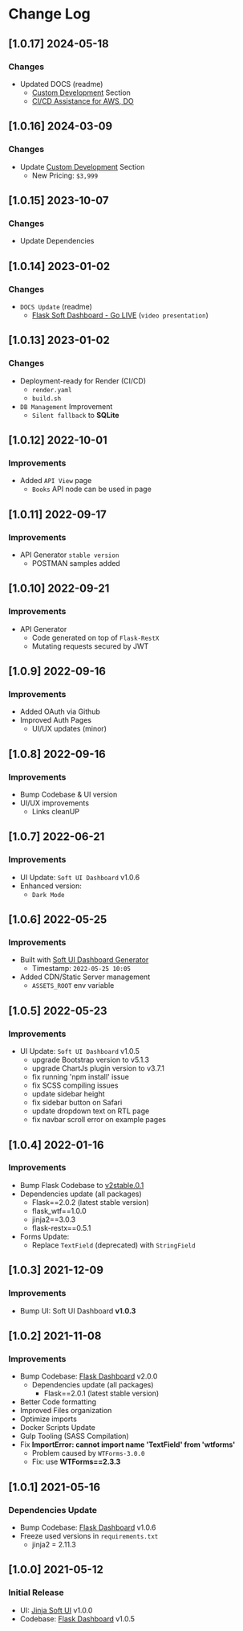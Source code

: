 # Change Log

## [1.0.17] 2024-05-18
### Changes

- Updated DOCS (readme)
  - [Custom Development](https://appseed.us/custom-development/) Section
  - [CI/CD Assistance for AWS, DO](https://appseed.us/terms/#section-ci-cd)

## [1.0.16] 2024-03-09
### Changes

- Update [Custom Development](https://appseed.us/custom-development/) Section
  - New Pricing: `$3,999`

## [1.0.15] 2023-10-07
### Changes

- Update Dependencies

## [1.0.14] 2023-01-02
### Changes

- `DOCS Update` (readme)
  - [Flask Soft Dashboard - Go LIVE](https://www.youtube.com/watch?v=EamoPo4iRgk) (`video presentation`)

## [1.0.13] 2023-01-02
### Changes

- Deployment-ready for Render (CI/CD)
  - `render.yaml`
  - `build.sh`
- `DB Management` Improvement
  - `Silent fallback` to **SQLite**

## [1.0.12] 2022-10-01
### Improvements

- Added `API View` page
  - `Books` API node can be used in page 

## [1.0.11] 2022-09-17
### Improvements

- API Generator `stable version`
  - POSTMAN samples added 

## [1.0.10] 2022-09-21
### Improvements

- API Generator 
  - Code generated on top of `Flask-RestX`
  - Mutating requests secured by JWT 

## [1.0.9] 2022-09-16
### Improvements

- Added OAuth via Github
- Improved Auth Pages
  - UI/UX updates (minor)

## [1.0.8] 2022-09-16
### Improvements

- Bump Codebase & UI version
- UI/UX improvements
  - Links cleanUP

## [1.0.7] 2022-06-21
### Improvements

- UI Update: `Soft UI Dashboard` v1.0.6
- Enhanced version:
  - `Dark Mode`

## [1.0.6] 2022-05-25
### Improvements

- Built with [Soft UI Dashboard Generator](https://appseed.us/generator/ui-dashboard/)
  - Timestamp: `2022-05-25 10:05`
- Added CDN/Static Server management
  - `ASSETS_ROOT` env variable

## [1.0.5] 2022-05-23
### Improvements 

- UI Update: `Soft UI Dashboard` v1.0.5
  - upgrade Bootstrap version to v5.1.3
  - upgrade ChartJs plugin version to v3.7.1
  - fix running 'npm install' issue
  - fix SCSS compiling issues
  - update sidebar height
  - fix sidebar button on Safari
  - update dropdown text on RTL page
  - fix navbar scroll error on example pages

## [1.0.4] 2022-01-16
### Improvements

- Bump Flask Codebase to [v2stable.0.1](https://github.com/app-generator/boilerplate-code-flask-dashboard/releases)
- Dependencies update (all packages) 
  - Flask==2.0.2 (latest stable version)
  - flask_wtf==1.0.0
  - jinja2==3.0.3
  - flask-restx==0.5.1
- Forms Update:
  - Replace `TextField` (deprecated) with `StringField`

## [1.0.3] 2021-12-09
### Improvements

- Bump UI: Soft UI Dashboard **v1.0.3**

## [1.0.2] 2021-11-08
### Improvements

- Bump Codebase: [Flask Dashboard](https://github.com/app-generator/boilerplate-code-flask-dashboard) v2.0.0
  - Dependencies update (all packages) 
    - Flask==2.0.1 (latest stable version)
- Better Code formatting
- Improved Files organization
- Optimize imports
- Docker Scripts Update
- Gulp Tooling  (SASS Compilation)
- Fix **ImportError: cannot import name 'TextField' from 'wtforms'**
  - Problem caused by `WTForms-3.0.0`
  - Fix: use **WTForms==2.3.3**

## [1.0.1] 2021-05-16
### Dependencies Update

- Bump Codebase: [Flask Dashboard](https://github.com/app-generator/boilerplate-code-flask-dashboard) v1.0.6
- Freeze used versions in `requirements.txt`
    - jinja2 = 2.11.3

## [1.0.0] 2021-05-12
### Initial Release

- UI: [Jinja Soft UI](https://github.com/app-generator/jinja-ui-dashboard) v1.0.0
- Codebase: [Flask Dashboard](https://github.com/app-generator/boilerplate-code-flask-dashboard) v1.0.5
